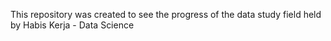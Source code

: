This repository was created to see the progress of the data study field held by Habis Kerja - Data Science